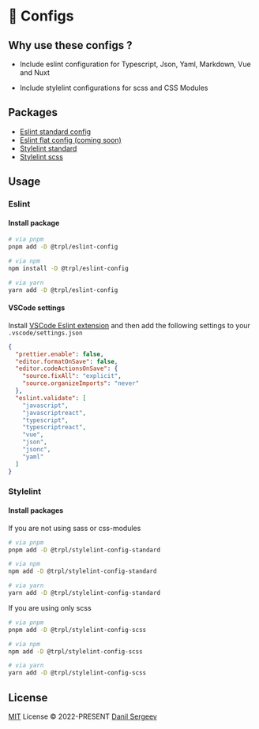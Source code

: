 # :rocket: Configs

## Why use these configs ?

- Include eslint configuration for Typescript, Json, Yaml, Markdown, Vue and Nuxt

- Include stylelint configurations for scss and CSS Modules

## Packages

- [Eslint standard config](./packages/eslint/standard)
- [Eslint flat config (coming soon)](./packages/eslint)
- [Stylelint standard](./packages/stylelint/standard)
- [Stylelint scss](./packages/stylelint/scss)

## Usage

### Eslint

#### Install package

```sh
# via pnpm
pnpm add -D @trpl/eslint-config

# via npm
npm install -D @trpl/eslint-config

# via yarn
yarn add -D @trpl/eslint-config
```

#### VSCode settings

Install [VSCode Eslint extension](https://marketplace.visualstudio.com/items?itemName=dbaeumer.vscode-eslint) and then add the following settings to your `.vscode/settings.json`

```json
{
  "prettier.enable": false,
  "editor.formatOnSave": false,
  "editor.codeActionsOnSave": {
    "source.fixAll": "explicit",
    "source.organizeImports": "never"
  },
  "eslint.validate": [
    "javascript",
    "javascriptreact",
    "typescript",
    "typescriptreact",
    "vue",
    "json",
    "jsonc",
    "yaml"
  ]
}
```

### Stylelint

#### Install packages

If you are not using sass or css-modules

```sh
# via pnpm
pnpm add -D @trpl/stylelint-config-standard

# via npm
npm add -D @trpl/stylelint-config-standard

# via yarn
yarn add -D @trpl/stylelint-config-standard
```

If you are using only scss

```sh
# via pnpm
pnpm add -D @trpl/stylelint-config-scss

# via npm
npm add -D @trpl/stylelint-config-scss

# via yarn
yarn add -D @trpl/stylelint-config-scss
```

## License

[MIT]("./LICENSE") License &copy; 2022-PRESENT [Danil Sergeev](https://github.com/tripplicate)
